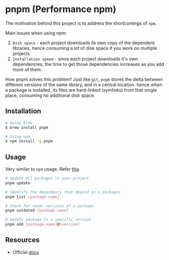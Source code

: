 # pnpm (Performance npm)

The motivation behind this project is to address the shortcomings of `npm`.

Main issues when using npm:

1. `Disk space` - each project downloads its own copy of the dependent libraries, hence consuming a lot of disk space if you work on multiple projects
2. `Installation speed` - since each project downloads it's own dependencies, the time to get those dependencies increases as you add more of them.

How pnpm solves this problem?
Just like `git`, `pnpm` stores the delta between different versions of the same library, and in a central location. hence when a package is installed, its files are hard-linked (symlinks) from that single place, consuming no additional disk space.

## Installation

```sh
# Using brew
$ brew install pnpm

# Using npm
$ npm install -g pnpm
```

## Usage

Very similar to `npm` usage. Refer [this](https://pnpm.io/pnpm-cli)

```sh
# Update all packages in your project
pnpm update

# Identify the dependency that depend on a packages
pnpm list [package-name]

# Check for newer versions of a package
pnpm outdated [package-name]

# Update package to a specific version
pnpm add [package-name]@[version]
```

## Resources

- Official [docs](https://pnpm.io/motivation)
